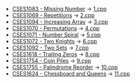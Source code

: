 - [CSES1083 - Missing Number](https://cses.fi/problemset/task/1083) -> [1.cpp](1.cpp)
- [CSES1069 - Repetitions](https://cses.fi/problemset/task/1069) -> [2.cpp](2.cpp)
- [CSES1094 - Increasing Array](https://cses.fi/problemset/task/1094) -> [3.cpp](3.cpp)
- [CSES1070 - Permutations](https://cses.fi/problemset/task/1070) -> [4.cpp](4.cpp)
- [CSES1071 - Number Spiral](https://cses.fi/problemset/task/1071) -> [5.cpp](5.cpp)
- [CSES1072 - Two Knights](https://cses.fi/problemset/task/1072) -> [6.cpp](6.cpp)
- [CSES1092 - Two Sets](https://cses.fi/problemset/task/1092) -> [7.cpp](7.cpp)
- [CSES1618 - Trailing Zeros](https://cses.fi/problemset/task/1618) -> [8.cpp](8.cpp)
- [CSES1754 - Coin Piles](https://cses.fi/problemset/task/1754) -> [9.cpp](9.cpp)
- [CSES1755 - Palindrome Reorder](https://cses.fi/problemset/task/1755) -> [10.cpp](10.cpp)
- [CSES1624 - Chessboard and Queens](https://cses.fi/problemset/task/1624) -> [11.cpp](11.cpp)
